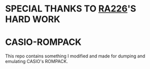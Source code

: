 # SPECIAL THANKS TO [RA226](https://ra226.net/casio-rom-emulator-ro-226/)'S HARD WORK

# CASIO-ROMPACK

This repo contains something I modified and made for dumping and emulating CASIO's ROMPACK.
